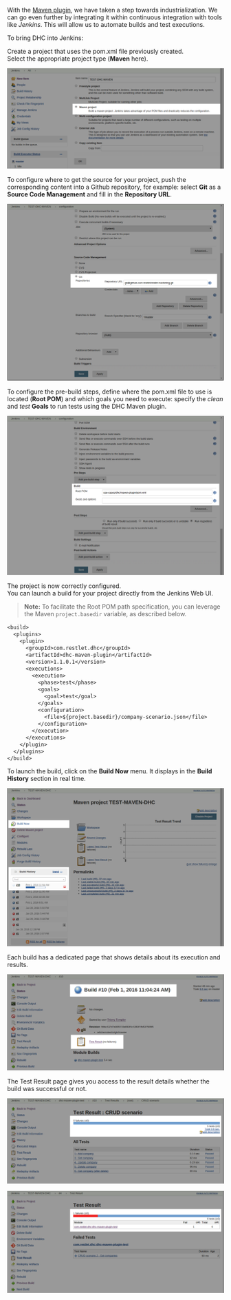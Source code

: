 With the [Maven plugin](/technical-resources/dhc/guide/run-tests/automate-tests/test-reports-maven "Maven plugin"), we have taken a step towards industrialization. We can go even further by integrating it within continuous integration with tools like *Jenkins*. This will allow us to automate builds and test executions.

To bring DHC into Jenkins:

Create a project that uses the pom.xml file previously created.  
Select the appropriate project type (**Maven** here).

![Maven project](images/01-jenkins-create-dhc-maven1.png "Maven project")

To configure where to get the source for your project, push the corresponding content into a Github repository, for example: select **Git** as a **Source Code Management** and fill in the **Repository URL**.

![Git repo](images/02-jenkins-create-dhc-maven2.png "Git repo")

To configure the pre-build steps, define where the pom.xml file to use is located (**Root POM**) and which goals you need to execute: specify the *clean* and *test* **Goals** to run tests using the DHC Maven plugin.

![Root pom & goals](images/03-jenkins-create-dhc-maven3.png "Root pom & goals")

The project is now correctly configured.  
You can launch a build for your project directly from the Jenkins Web UI.

>**Note:** To facilitate the Root POM path specification, you can leverage the Maven ```project.basedir``` variable, as described below.
<pre class="language-html"><code class="language-html">&lt;build&gt;
  &lt;plugins&gt;
    &lt;plugin&gt;
      &lt;groupId&gt;com.restlet.dhc&lt;/groupId&gt;
      &lt;artifactId&gt;dhc-maven-plugin&lt;/artifactId&gt;
      &lt;version&gt;1.1.0.1&lt;/version&gt;
      &lt;executions&gt;
        &lt;execution&gt;
          &lt;phase&gt;test&lt;/phase&gt;
          &lt;goals&gt;
            &lt;goal&gt;test&lt;/goal&gt;
          &lt;/goals&gt;
          &lt;configuration&gt;
            &lt;file&gt;${project.basedir}/company-scenario.json&lt;/file&gt;
          &lt;/configuration&gt;
        &lt;/execution&gt;
      &lt;/executions&gt;
    &lt;/plugin&gt;
  &lt;/plugins&gt;
&lt;/build&gt;
</code></pre>

To launch the build, click on the **Build Now** menu. It displays in the **Build History** section in real time.

![Build now](images/04-jenkins-dhc-maven-build-now.png "Build now")

Each build has a dedicated page that shows details about its execution and results.

![Execution details](images/05-jenkins-build-hints-success.png "Execution details")

The Test Result page gives you access to the result details whether the build was successful or not.

![Successful build](images/07-jenkins-build-test-result-success-details.png "Successful build")

![Build failed](images/09-jenkins-build-test-result-failure.png "Build failed")
